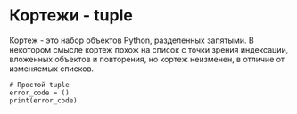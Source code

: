 # Кортежи - tuple

Кортеж - это набор объектов Python, разделенных запятыми. В некотором смысле кортеж похож на список с точки зрения индексации, вложенных объектов и повторения, но кортеж неизменен, в отличие от изменяемых списков.

```
# Простой tuple
error_code = ()
print(error_code)


```
